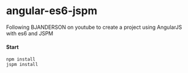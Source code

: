 # angular-es6-jspm

Following BJANDERSON on youtube to create a project using AngularJS with es6 and JSPM

#### Start ####
```
npm install
jspm install
```
